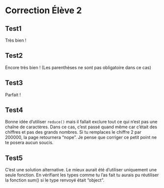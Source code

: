 # Correction Élève 2
## Test1
Très bien !
## Test2
Encore très bien ! (Les parenthèses ne sont pas obligatoire dans ce cas)
## Test3
Parfait !
## Test4
Bonne idée d’utiliser `reduce()` mais il fallait exclure tout ce qui n’est pas une chaîne de caractères. Dans ce cas, c’est passé quand même car c’était des chiffres et pas des grands nombres. Si tu remplaces le chiffre 2 par 200000, la page retournera “nope”. Je pense que corriger ce petit point ne te posera aucun soucis.
## Test5
C’est une solution alternative. Le mieux aurait été d’utiliser uniquement une seule fonction. En vérifiant les types comme tu l’as fait tu aurais pu réutiliser la fonction sum() si le type renvoyé était “object”.
